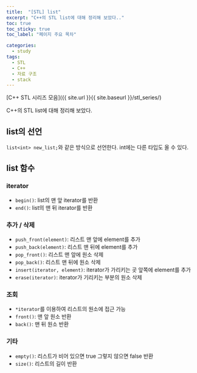 ```yaml
---
title:  "[STL] list"
excerpt: "C++의 STL list에 대해 정리해 보았다.."
toc: true
toc_sticky: true
toc_label: "페이지 주요 목차"

categories:
  - study
tags:
  - STL
  - C++
  - 자료 구조
  - stack
---
```


[C++ STL 시리즈 모음]({{ site.url }}{{ site.baseurl }}/stl_series/)

C++의 STL list에 대해 정리해 보았다.

## list의 선언
`list<int> new_list;`와 같은 방식으로 선언한다. int에는 다른 타입도 올 수 있다.

## list 함수

### iterator

- `begin()`: list의 맨 앞 iterator를 반환
- `end()`: list의 맨 뒤 iterator를 반환

### 추가 / 삭제

- `push_front(element)`: 리스트 맨 앞에 element를 추가
- `push_back(element)`: 리스트 맨 뒤에 element를 추가
- `pop_front()`: 리스트 맨 앞에 원소 삭제
- `pop_back()`: 리스트 맨 뒤에 원소 삭제
- `insert(iterator, element)`: iterator가 가리키는 곳 앞쪽에 element를 추가
- `erase(iterator)`: iterator가 기리키는 부분의 원소 삭제
  
### 조회

- `*iterator`를 이용하여 리스트의 원소에 접근 가능
- `front()`: 맨 앞 원소 반환 
- `back()`: 맨 뒤 원소 반환

### 기타

- `empty()`: 리스트가 비어 있으면 true 그렇지 않으면 false 반환
- `size()`: 리스트의 길이 반환